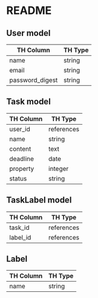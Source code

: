 # README

## User model

| TH Column | TH Type |
| ------- | -------- |
| name | string |
| email | string |
| password_digest | string |

## Task model

| TH Column | TH Type |
| ------- | -------- |
| user_id | references |
| name | string |
| content | text |
| deadline | date |
| property | integer |
| status | string |

## TaskLabel model

| TH Column | TH Type |
| ------- | -------- |
| task_id | references |
| label_id | references |


## Label

| TH Column | TH Type |
| ------- | -------- |
| name | string |
